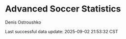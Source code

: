 # Advanced Soccer Statistics
Denis Ostroushko

<!-- gfm -->

Last successful data update: 2025-09-02 21:53:32 CST

